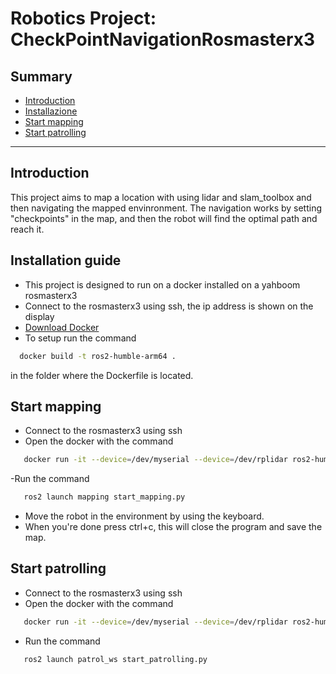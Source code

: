 # Robotics Project: CheckPointNavigationRosmasterx3

## Summary

- [Introduction](#Introduction)
- [Installazione](#Installation-guide)
- [Start mapping](#start-mapping)
- [Start patrolling](#start-patrolling)

---

## Introduction

This project aims to map a location with using lidar and slam_toolbox and then navigating the mapped envinronment.
The navigation works by setting "checkpoints" in the map, and then the robot will find the optimal path and reach it.

## Installation guide

- This project is designed to run on a docker installed on a yahboom rosmasterx3
- Connect to the rosmasterx3 using ssh, the ip address is shown on the display
- [Download Docker](https://www.docker.com)
- To setup run the command

```bash
  docker build -t ros2-humble-arm64 .
```

in the folder where the Dockerfile is located.

## Start mapping

- Connect to the rosmasterx3 using ssh
- Open the docker with the command

```bash
   docker run -it --device=/dev/myserial --device=/dev/rplidar ros2-humble-arm64
```

-Run the command

```bash
   ros2 launch mapping start_mapping.py 
```

- Move the robot in the environment by using the keyboard.
- When you're done press ctrl+c, this will close the program and save the map.

## Start patrolling

- Connect to the rosmasterx3 using ssh
- Open the docker with the command

```bash
   docker run -it --device=/dev/myserial --device=/dev/rplidar ros2-humble-arm64
```

- Run the command

```bash
   ros2 launch patrol_ws start_patrolling.py 
```
